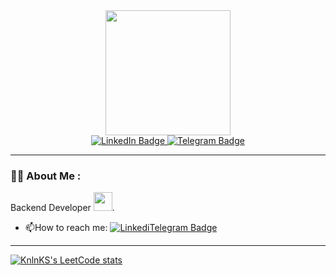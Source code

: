 <div id="header" align="center">
  <img src="https://cdn-icons-png.flaticon.com/512/5968/5968286.png" width="200"/>
</div> 
<div id="badges" align="center">
  <a href="https://www.linkedin.com/in/evgeniy-zelenov/">
    <img src="https://img.shields.io/badge/LinkedIn-blue?style=for-the-badge&logo=linkedin&logoColor=white" alt="LinkedIn Badge"/>
  </a>
  <a href="https://t.me/berupor">
    <img src="https://img.shields.io/badge/Telegram-informational?logo=telegram&logoColor=white&style=for-the-badge" alt="Telegram Badge"/>
  </a>
</div>
<img src="https://komarev.com/ghpvc/?username=Berupor&style=flat-square&color=blue" align="center" alt=""/>

---

### :man_technologist: About Me :
Backend Developer <img src="https://media.giphy.com/media/WUlplcMpOCEmTGBtBW/giphy.gif" width="30">.

- :mailbox:How to reach me: [![LinkediTelegram Badge](https://img.shields.io/badge/Telegram-informational?logo=telegram&logoColor=white&style=appveyor)](https://t.me/berupor)

---

[![KnlnKS's LeetCode stats](https://leetcode-stats-six.vercel.app/?username=Berupor&theme=dark)](https://github.com/KnlnKS/leetcode-stats)


